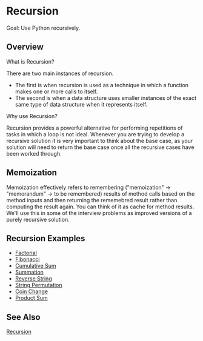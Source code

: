 # Recursion

Goal: Use Python recursively.

## Overview

What is Recursion?

There are two main instances of recursion.
- The first is when recursion is used as a technique in which a function makes one or more calls to itself.
- The second is when a data structure uses smaller instances of the exact same type of data structure when it represents itself.

Why use Recursion?

Recursion provides a powerful alternative for performing repetitions of tasks in which a loop is not ideal. Whenever you are trying to develop a recursive solution it is very important to think about the base case, as your solution will need to return the base case once all the recursive cases have been worked through.

## Memoization

Memoization effectively refers to remembering ("memoization" -> "memorandum" -> to be remembered) results of method calls based on the method inputs and then returning the rememebred result rather than computing the result again. You can think of it as cache for method results. We'll use this in some of the interview problems as improved versions of a purely recursive solution. 
## Recursion Examples

- [Factorial](Factorial)
- [Fibonacci](Fibonaaci)
- [Cumulative Sum](Cumulative%20Sum)
- [Summation](Summation)
- [Reverse String](Reverse%20String)
- [String Permutation](String%20Permutation)
- [Coin Change](Coin%%20Change)
- [Product Sum](Product%20Sum)
  
## See Also

[Recursion](https://en.wikipedia.org/wiki/Recursion_(computer_science))

